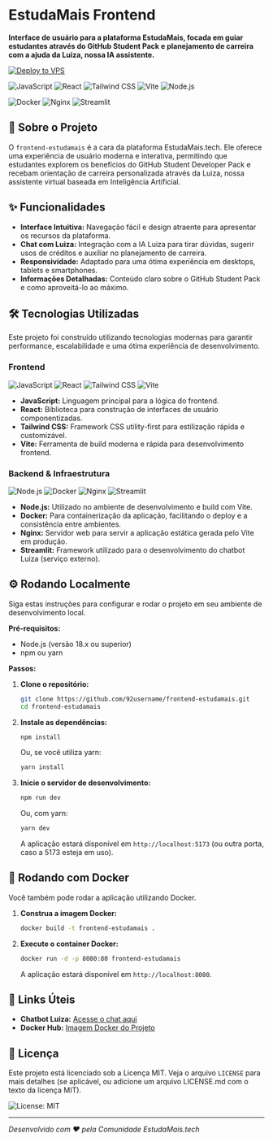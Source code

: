 # EstudaMais Frontend

**Interface de usuário para a plataforma EstudaMais, focada em guiar estudantes através do GitHub Student Pack e planejamento de carreira com a ajuda da Luiza, nossa IA assistente.**

[![Deploy to VPS](https://github.com/92username/frontend-estudamais/actions/workflows/deploy.yml/badge.svg)](https://github.com/92username/frontend-estudamais/actions/workflows/deploy.yml)

![JavaScript](https://img.shields.io/badge/JavaScript-F7DF1E?style=for-the-badge&logo=javascript&logoColor=black) ![React](https://img.shields.io/badge/React-20232A?style=for-the-badge&logo=react&logoColor=61DAFB) ![Tailwind CSS](https://img.shields.io/badge/Tailwind_CSS-38B2AC?style=for-the-badge&logo=tailwind-css&logoColor=white) ![Vite](https://img.shields.io/badge/Vite-646CFF?style=for-the-badge&logo=vite&logoColor=white) ![Node.js](https://img.shields.io/badge/Node.js-339933?style=for-the-badge&logo=nodedotjs&logoColor=white)

![Docker](https://img.shields.io/badge/Docker-2496ED?style=for-the-badge&logo=docker&logoColor=white)
![Nginx](https://img.shields.io/badge/Nginx-009639?style=for-the-badge&logo=nginx&logoColor=white)
![Streamlit](https://img.shields.io/badge/Streamlit-FF4B4B?style=for-the-badge&logo=streamlit&logoColor=white) 

## 🚀 Sobre o Projeto

O `frontend-estudamais` é a cara da plataforma EstudaMais.tech. Ele oferece uma experiência de usuário moderna e interativa, permitindo que estudantes explorem os benefícios do GitHub Student Developer Pack e recebam orientação de carreira personalizada através da Luiza, nossa assistente virtual baseada em Inteligência Artificial.

## ✨ Funcionalidades

- **Interface Intuitiva:** Navegação fácil e design atraente para apresentar os recursos da plataforma.
- **Chat com Luiza:** Integração com a IA Luiza para tirar dúvidas, sugerir usos de créditos e auxiliar no planejamento de carreira.
- **Responsividade:** Adaptado para uma ótima experiência em desktops, tablets e smartphones.
- **Informações Detalhadas:** Conteúdo claro sobre o GitHub Student Pack e como aproveitá-lo ao máximo.

## 🛠️ Tecnologias Utilizadas

Este projeto foi construído utilizando tecnologias modernas para garantir performance, escalabilidade e uma ótima experiência de desenvolvimento.

### Frontend

![JavaScript](https://img.shields.io/badge/JavaScript-F7DF1E?style=for-the-badge&logo=javascript&logoColor=black)
![React](https://img.shields.io/badge/React-20232A?style=for-the-badge&logo=react&logoColor=61DAFB)
![Tailwind CSS](https://img.shields.io/badge/Tailwind_CSS-38B2AC?style=for-the-badge&logo=tailwind-css&logoColor=white)
![Vite](https://img.shields.io/badge/Vite-646CFF?style=for-the-badge&logo=vite&logoColor=white)

- **JavaScript:** Linguagem principal para a lógica do frontend.
- **React:** Biblioteca para construção de interfaces de usuário componentizadas.
- **Tailwind CSS:** Framework CSS utility-first para estilização rápida e customizável.
- **Vite:** Ferramenta de build moderna e rápida para desenvolvimento frontend.

### Backend & Infraestrutura

![Node.js](https://img.shields.io/badge/Node.js-339933?style=for-the-badge&logo=nodedotjs&logoColor=white)
![Docker](https://img.shields.io/badge/Docker-2496ED?style=for-the-badge&logo=docker&logoColor=white)
![Nginx](https://img.shields.io/badge/Nginx-009639?style=for-the-badge&logo=nginx&logoColor=white)
![Streamlit](https://img.shields.io/badge/Streamlit-FF4B4B?style=for-the-badge&logo=streamlit&logoColor=white)

- **Node.js:** Utilizado no ambiente de desenvolvimento e build com Vite.
- **Docker:** Para containerização da aplicação, facilitando o deploy e a consistência entre ambientes.
- **Nginx:** Servidor web para servir a aplicação estática gerada pelo Vite em produção.
- **Streamlit:** Framework utilizado para o desenvolvimento do chatbot Luiza (serviço externo).

## ⚙️ Rodando Localmente

Siga estas instruções para configurar e rodar o projeto em seu ambiente de desenvolvimento local.

**Pré-requisitos:**
- Node.js (versão 18.x ou superior)
- npm ou yarn

**Passos:**

1.  **Clone o repositório:**
    ```bash
    git clone https://github.com/92username/frontend-estudamais.git
    cd frontend-estudamais
    ```

2.  **Instale as dependências:**
    ```bash
    npm install
    ```
    Ou, se você utiliza yarn:
    ```bash
    yarn install
    ```

3.  **Inicie o servidor de desenvolvimento:**
    ```bash
    npm run dev
    ```
    Ou, com yarn:
    ```bash
    yarn dev
    ```
    A aplicação estará disponível em `http://localhost:5173` (ou outra porta, caso a 5173 esteja em uso).

## 🐳 Rodando com Docker

Você também pode rodar a aplicação utilizando Docker.

1.  **Construa a imagem Docker:**
    ```bash
    docker build -t frontend-estudamais .
    ```

2.  **Execute o container Docker:**
    ```bash
    docker run -d -p 8080:80 frontend-estudamais
    ```
    A aplicação estará disponível em `http://localhost:8080`.

## 🔗 Links Úteis

- **Chatbot Luiza:** [Acesse o chat aqui](https://estudamais.tamanduas.dev)
- **Docker Hub:** [Imagem Docker do Projeto](https://hub.docker.com/r/92user/frontend-estudamais)

## 📄 Licença

Este projeto está licenciado sob a Licença MIT. Veja o arquivo `LICENSE` para mais detalhes (se aplicável, ou adicione um arquivo LICENSE.md com o texto da licença MIT).

![License: MIT](https://img.shields.io/badge/License-MIT-green?style=for-the-badge)

---

*Desenvolvido com ❤️ pela Comunidade EstudaMais.tech*
